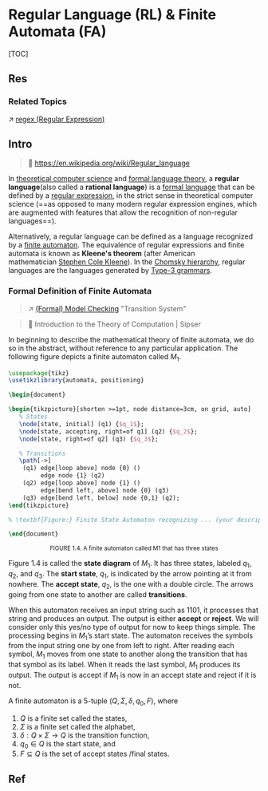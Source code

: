 # Regular Language (RL) & Finite Automata (FA)

[TOC]



## Res
### Related Topics
↗ [regex (Regular Expression)](../../../../🔑%20CS%20Core/👩‍💻%20Computer%20Languages%20&%20Programming%20Methodology/Other%20Languages%20for%20Specific%20Areas/🪁%20DSL(Domain%20Specific%20Languages)%20&%20GPL(General%20Purpose%20Languages)/📌%20regex%20(Regular%20Expression)/regex%20(Regular%20Expression).md)



## Intro
> 🔗 https://en.wikipedia.org/wiki/Regular_language

In [theoretical computer science](https://en.wikipedia.org/wiki/Theoretical_computer_science "Theoretical computer science") and [formal language theory](https://en.wikipedia.org/wiki/Formal_language_theory "Formal language theory"), a **regular language**(also called a **rational language**) is a [formal language](https://en.wikipedia.org/wiki/Formal_language "Formal language") that can be defined by a [regular expression](https://en.wikipedia.org/wiki/Regular_expression "Regular expression"), in the strict sense in theoretical computer science (==as opposed to many modern regular expression engines, which are augmented with features that allow the recognition of non-regular languages==).

Alternatively, a regular language can be defined as a language recognized by a [finite automaton](https://en.wikipedia.org/wiki/Finite_automaton "Finite automaton"). The equivalence of regular expressions and finite automata is known as **Kleene's theorem** (after American mathematician [Stephen Cole Kleene](https://en.wikipedia.org/wiki/Stephen_Cole_Kleene "Stephen Cole Kleene")). In the [Chomsky hierarchy](https://en.wikipedia.org/wiki/Chomsky_hierarchy "Chomsky hierarchy"), regular languages are the languages generated by [Type-3 grammars](https://en.wikipedia.org/wiki/Regular_grammar "Regular grammar").


### Formal Definition of Finite Automata
> ↗ [(Formal) Model Checking](../../../../CyberSecurity/🏰%20Cybersecurity%20Basics%20&%20InfoSec/🍦%20Software%20Security/🪆%20Software%20Analysis%20&%20Binary%20Engineering/📌%20Software%20Analysis%20Basics/🙇‍♂️%20Formal%20Methods%20&%20Formal%20Verification%20(FV)/(Formal)%20Model%20Checking/(Formal)%20Model%20Checking.md) "Transition System"

> 📖  Introduction to the Theory of Computation | Sipser

In beginning to describe the mathematical theory of finite automata, we do so in the abstract, without reference to any particular application. The following figure depicts a finite automaton called $M_{1}$.
```tikz
\usepackage{tikz}
\usetikzlibrary{automata, positioning}

\begin{document}

\begin{tikzpicture}[shorten >=1pt, node distance=3cm, on grid, auto] 
   % States
   \node[state, initial] (q1) {$q_1$}; 
   \node[state, accepting, right=of q1] (q2) {$q_2$}; 
   \node[state, right=of q2] (q3) {$q_3$}; 

   % Transitions
   \path[->] 
    (q1) edge[loop above] node {0} ()
         edge node {1} (q2)
    (q2) edge[loop above] node {1} ()
         edge[bend left, above] node {0} (q3)
    (q3) edge[bend left, below] node {0,1} (q2);
\end{tikzpicture}

% \textbf{Figure:} Finite State Automaton recognizing ... (your description here)

\end{document}
```
<div style="text-align: center;">
  <small>FIGURE 1.4. A finite automaton called M1 that has three states</small>
</div>

Figure 1.4 is called the **state diagram** of $M_{1}$. It has three states, labeled $q_{1}$, $q_{2}$, and $q_{3}$. The **start state**, $q_{1}$, is indicated by the arrow pointing at it from nowhere. The **accept state**, $q_{2}$, is the one with a double circle. The arrows going from one state to another are called **transitions**. 

When this automaton receives an input string such as $1101$, it processes that string and produces an output. The output is either **accept** or **reject**. We will consider only this yes/no type of output for now to keep things simple. The processing begins in $M_{1}$’s start state. The automaton receives the symbols from the input string one by one from left to right. After reading each symbol, $M_{1}$ moves from one state to another along the transition that has that symbol as its label. When it reads the last symbol, $M_{1}$ produces its output. The output is accept if $M_{1}$ is now in an accept state and reject if it is not.

A finite automaton is a 5-tuple $(Q, \Sigma, \delta ,q_{0}, F)$, where
1. $Q$ is a finite set called the states,
2. $\Sigma$ is a finite set called the alphabet,
3. $\delta: Q \times \Sigma \to Q$ is the transition function,
4. $q_{0} \in Q$ is the start state, and
5. $F \subseteq Q$ is the set of accept states /final states.



## Ref

